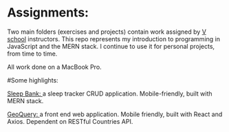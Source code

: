 # Assignments:
Two main folders (exercises and projects) contain work assigned by <a href="http://vschool.io/">V school</a> instructors.
This repo represents my introduction to programming in JavaScript and the MERN stack. I continue to use it for personal projects, from time to time.

All work done on a MacBook Pro.

#Some highlights:

<a href="https://github.com/TaylorBurke/Assignments/tree/master/projects/full-stack">Sleep Bank: </a>a sleep tracker CRUD application. Mobile-friendly, built with MERN stack.

<a href="https://github.com/TaylorBurke/Assignments/blob/master/projects/api-redux/README.md" target="blank">GeoQuery: </a>a front end web application. Mobile friendly, built with React and Axios. Dependent on RESTful Countries API.

